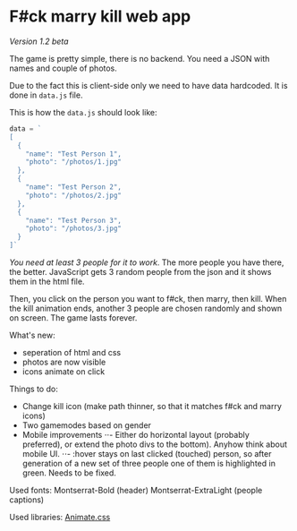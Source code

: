 # F#ck marry kill web app

_Version 1.2 beta_

The game is pretty simple, there is no backend. You need a JSON with names and couple of photos. 

Due to the fact this is client-side only we need to have data hardcoded. It is done in `data.js` file.

This is how the `data.js` should look like:
```javascript
data = `
[
  {
    "name": "Test Person 1",
    "photo": "/photos/1.jpg"
  },
  {
    "name": "Test Person 2",
    "photo": "/photos/2.jpg"
  },
  {
    "name": "Test Person 3",
    "photo": "/photos/3.jpg"
  }
]`
```
*You need at least 3 people for it to work*. The more people you have there, the better. JavaScript gets 3 random people from the json and it shows them in the html file.

Then, you click on the person you want to f#ck, then marry, then kill. When the kill animation ends, another 3 people are chosen randomly and shown on screen. The game lasts forever.

What's new:
- seperation of html and css
- photos are now visible
- icons animate on click

Things to do:
- Change kill icon (make path thinner, so that it matches f#ck and marry icons)
- Two gamemodes based on gender
- Mobile improvements
⋅⋅- Either do horizontal layout (probably preferred), or extend the photo divs to the bottom). Anyhow think about mobile UI.
⋅⋅- :hover stays on last clicked (touched) person, so after generation of a new set of three people one of them is highlighted in green. Needs to be fixed.


Used fonts:
Montserrat-Bold (header)
Montserrat-ExtraLight (people captions)

Used libraries:
[Animate.css](https://animate.style/)
